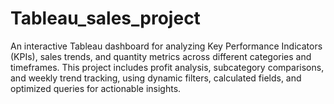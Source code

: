 # Tableau_sales_project
An interactive Tableau dashboard for analyzing Key Performance Indicators (KPIs), sales trends, and quantity metrics across different categories and timeframes. This project includes profit analysis, subcategory comparisons, and weekly trend tracking, using dynamic filters, calculated fields, and optimized queries for actionable insights.
